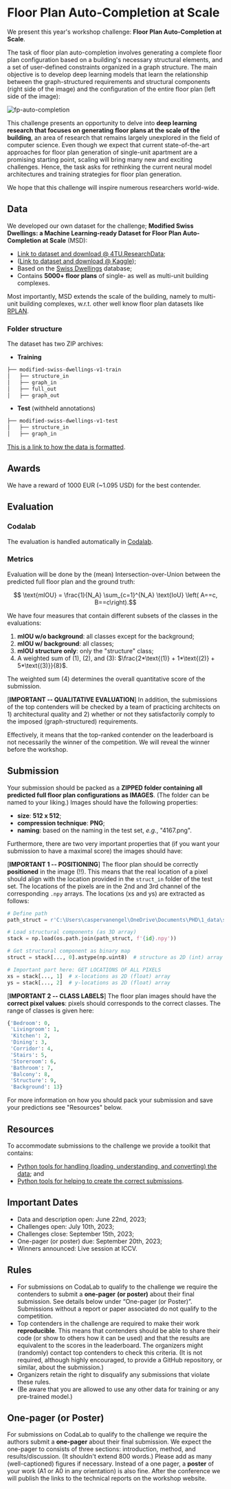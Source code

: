 # Floor Plan Auto-Completion at Scale
We present this year's workshop challenge: **Floor Plan Auto-Completion at Scale**.

The task of floor plan auto-completion involves generating a complete floor plan configuration based on a building's necessary structural elements, and a set of user-defined constraints organized in a graph structure. The main objective is to develop deep learning models that learn the relationship between the graph-structured requirements and structural components (right side of the image) and the configuration of the entire floor plan (left side of the image):

![fp-auto-completion](https://github.com/cvaad-workshop/iccv23-challenge/assets/40263235/b5f96e97-ad38-4e14-8270-7dcb337575e4)

This challenge presents an opportunity to delve into **deep learning research that focuses on generating floor plans at the scale of the building**, an area of research that remains largely unexplored in the field of computer science. Even though we expect that current state-of-the-art approaches for floor plan generation of single-unit apartment are a promising starting point, scaling will bring many new and exciting challenges. Hence, the task asks for rethinking the current neural model architectures and training strategies for floor plan generation. 

We hope that this challenge will inspire numerous researchers world-wide.

## Data
We developed our own dataset for the challenge; **Modified Swiss Dwellings: a Machine Learning-ready Dataset for Floor Plan Auto-Completion at Scale** (MSD):

- [Link to dataset and download @ 4TU.ResearchData](https://data.4tu.nl/datasets/e1d89cb5-6872-48fc-be63-aadd687ee6f9);
- ([Link to dataset and download @ Kaggle](https://www.kaggle.com/datasets/caspervanengelenburg/modified-swiss-dwellings));
- Based on the [Swiss Dwellings](https://zenodo.org/record/7788422) database;
- Contains **5000+ floor plans** of single- as well as multi-unit building complexes.

Most importantly, MSD extends the scale of the building, namely to multi-unit building complexes, w.r.t. other well know floor plan datasets like [RPLAN](http://staff.ustc.edu.cn/~fuxm/projects/DeepLayout/index.html).

### Folder structure
The dataset has two ZIP archives:

- **Training**
```markdown
├── modified-swiss-dwellings-v1-train
│   ├── structure_in
│   ├── graph_in
│   ├── full_out
│   ├── graph_out
```

- **Test** (withheld annotations)
```markdown
├── modified-swiss-dwellings-v1-test
│   ├── structure_in
│   ├── graph_in
```

[This is a link to how the data is formatted](https://github.com/cvaad-workshop/iccv23-challenge/blob/main/data-README.md).

## Awards
We have a reward of 1000 EUR (~1.095 USD) for the best contender. 

## Evaluation

### Codalab
The evaluation is handled automatically in [Codalab](). 

### Metrics
Evaluation will be done by the (mean) Intersection-over-Union between the predicted full floor plan and the ground truth:

$$ \text{mIOU} = \frac{1}{N_A} \sum_{c=1}^{N_A} \text{IoU} \left( A==c, B==c\right).$$

We have four measures that contain different subsets of the classes in the evaluations:

1. **mIOU w/o background**: all classes except for the background;
2. **mIOU w/ background**: all classes;
3. **mIOU structure only**: only the "structure" class;
4. A weighted sum of (1), (2), and (3): $\frac{2*\text{(1)} + 1*\text{(2)} + 5*\text{(3)}}{8}$.

The weighted sum (4) determines the overall quantitative score of the submission.

\[**IMPORTANT -- QUALITATIVE EVALUATION**\]
In addition, the submissions of the top contenders will be checked by a team of practicing architects on 1) architectural quality and 2) whether or not they satisfactorily comply to the imposed (graph-structured) requirements. 

Effectively, it means that the top-ranked contender on the leaderboard is not necessarily the winner of the competition. We will reveal the winner before the workshop. 

## Submission
Your submission should be packed as a **ZIPPED folder containing all predicted full floor plan configurations as IMAGES**. (The folder can be named to your liking.) Images should have the following properties:

- **size**: **512 x 512**;
- **compression technique**: **PNG**;
- **naming**: based on the naming in the test set, *e.g.*, "4167.png".

Furthermore, there are two very important properties that (if you want your submission to have a maximal score) the images should have:

\[**IMPORTANT 1 -- POSITIONING**\]
The floor plan should be correctly **positioned** in the image (!!). This means that the real location of a pixel should align with the location provided in the `struct_in` folder of the test set. The locations of the pixels are in the 2nd and 3rd channel of the corresponding `.npy` arrays. The locations (xs and ys) are extracted as follows:

```python
# Define path
path_struct = r'C:\Users\caspervanengel\OneDrive\Documents\PHD\1_data\swiss-dwellings\3.0.0\cvaad-challenge\test\struct_in'  # change this to your own path (!)

# Load structural components (as 3D array)
stack = np.load(os.path.join(path_struct, f'{id}.npy'))

# Get structural component as binary map
struct = stack[..., 0].astype(np.uint8)  # structure as 2D (int) array

# Important part here: GET LOCATIONS OF ALL PIXELS
xs = stack[..., 1]  # x-locations as 2D (float) array
ys = stack[..., 2]  # y-locations as 2D (float) array
```

\[**IMPORTANT 2 -- CLASS LABELS**\]
The floor plan images should have the **correct pixel values**: pixels should corresponds to the correct classes. The range of classes is given here:

```python
{'Bedroom': 0,
 'Livingroom': 1,
 'Kitchen': 2,
 'Dining': 3,
 'Corridor': 4,
 'Stairs': 5,
 'Storeroom': 6,
 'Bathroom': 7,
 'Balcony': 8,
 'Structure': 9,
 'Background': 13}
```

For more information on how you should pack your submission and save your predictions see "Resources" below.

## Resources
To accommodate submissions to the challenge we provide a toolkit that contains:
- [Python tools for handling (loading, understanding, and converting) the data](https://github.com/cvaad-workshop/iccv23-challenge/blob/main/guidelines.ipynb); and 
- [Python tools for helping to create the correct submissions](https://github.com/cvaad-workshop/iccv23-challenge/blob/main/guidelines.ipynb).

## Important Dates
- Data and description open: June 22nd, 2023;
- Challenges open: July 10th, 2023;
- Challenges close: September 15th, 2023;
- One-pager (or poster) due: September 20th, 2023;
- Winners announced: Live session at ICCV.

## Rules
- For submissions on CodaLab to qualify to the challenge we require the contenders to submit a **one-pager** **(or poster)** about their final submission. See details below under “One-pager (or Poster)”. Submissions without a report or paper associated do not qualify to the competition.
- Top contenders in the challenge are required to make their work **reproducible**. This means that contenders should be able to share their code (or show to others how it can be used) and that the results are equivalent to the scores in the leaderboard. The organizers might (randomly) contact top contenders to check this criteria. (It is not required, although highly encouraged, to provide a GitHub repository, or similar, about the submission.)
- Organizers retain the right to disqualify any submissions that violate these rules.
- (Be aware that you are allowed to use any other data for training or any pre-trained model.)

## One-pager (or Poster)
For submissions on CodaLab to qualify to the challenge we require the authors submit a **one-pager** about their final submission. We expect the one-pager to consists of three sections: introduction, method, and results/discussion. (It shouldn't extend 800 words.) Please add as many (well-captioned) figures if necessary. Instead of a one pager, a **poster** of your work (A1 or A0 in any orientation) is also fine. After the conference we will publish the links to the technical reports on the workshop website.
